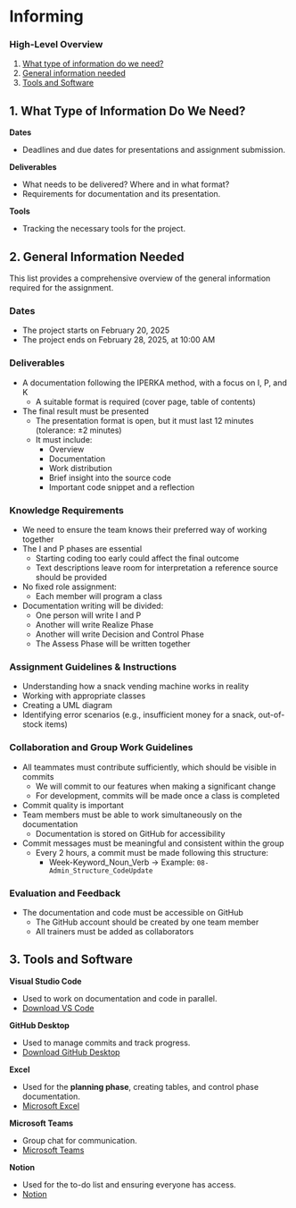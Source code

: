 # Informing

### High-Level Overview
1. [What type of information do we need?](https://github.com/Coding-Bz/BLJ2025_AA_Eli_Abi_Luk/blob/main/01_documentation/01_inform/inform.md#1-what-type-of-information-do-we-need)  
2. [General information needed](https://github.com/Coding-Bz/BLJ2025_AA_Eli_Abi_Luk/blob/main/01_documentation/01_inform/inform.md#2-general-information-needed)  
3. [Tools and Software](https://github.com/Coding-Bz/BLJ2025_AA_Eli_Abi_Luk/blob/main/01_documentation/01_inform/inform.md#3-tools-and-software)  

## 1. What Type of Information Do We Need?

**Dates**  
- Deadlines and due dates for presentations and assignment submission.  

**Deliverables**  
- What needs to be delivered? Where and in what format?  
- Requirements for documentation and its presentation.  

**Tools**  
- Tracking the necessary tools for the project.  

## 2. General Information Needed
This list provides a comprehensive overview of the general information required for the assignment.  

### Dates
- The project starts on February 20, 2025  
- The project ends on February 28, 2025, at 10:00 AM 

### Deliverables
- A documentation following the IPERKA method, with a focus on I, P, and K  
  - A suitable format is required (cover page, table of contents)  
- The final result must be presented  
  - The presentation format is open, but it must last 12 minutes (tolerance: ±2 minutes)  
  - It must include:  
    - Overview  
    - Documentation  
    - Work distribution  
    - Brief insight into the source code  
    - Important code snippet and a reflection  

### Knowledge Requirements
- We need to ensure the team knows their preferred way of working together  
- The I and P phases are essential  
  - Starting coding too early could affect the final outcome  
  - Text descriptions leave room for interpretation a reference source should be provided  
- No fixed role assignment:  
  - Each member will program a class  
- Documentation writing will be divided:  
    - One person will write I and P  
    - Another will write Realize Phase  
    - Another will write Decision and Control Phase 
    - The Assess Phase will be written together  

### Assignment Guidelines & Instructions
- Understanding how a snack vending machine works in reality  
- Working with appropriate classes  
- Creating a UML diagram  
- Identifying error scenarios (e.g., insufficient money for a snack, out-of-stock items)  

### Collaboration and Group Work Guidelines
- All teammates must contribute sufficiently, which should be visible in commits  
  - We will commit to our features when making a significant change  
  - For development, commits will be made once a class is completed  
- Commit quality is important  
- Team members must be able to work simultaneously on the documentation 
  - Documentation is stored on GitHub for accessibility 
- Commit messages must be meaningful and consistent within the group  
  - Every 2 hours, a commit must be made following this structure:  
    - Week-Keyword_Noun_Verb → Example: `08-Admin_Structure_CodeUpdate`  

### Evaluation and Feedback
- The documentation and code must be accessible on GitHub  
  - The GitHub account should be created by one team member  
  - All trainers must be added as collaborators  

## 3. Tools and Software

**Visual Studio Code**  
- Used to work on documentation and code in parallel.  
- [Download VS Code](https://code.visualstudio.com/)  

**GitHub Desktop**  
- Used to manage commits and track progress.  
- [Download GitHub Desktop](https://github.com/)  

**Excel**  
- Used for the **planning phase**, creating tables, and control phase documentation.  
- [Microsoft Excel](https://www.microsoft.com/en-us/microsoft-365/excel)  

**Microsoft Teams**  
- Group chat for communication.  
- [Microsoft Teams](https://www.microsoft.com/en/microsoft-teams/group-chat-software)  

**Notion**  
- Used for the to-do list and ensuring everyone has access.  
- [Notion](https://www.notion.so/de/desktop)  

